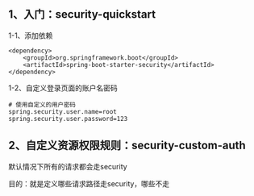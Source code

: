 ## 1、入门：security-quickstart

1-1、添加依赖

```aidl
<dependency>
    <groupId>org.springframework.boot</groupId>
    <artifactId>spring-boot-starter-security</artifactId>
</dependency>
```

1-2、自定义登录页面的账户名密码

```aidl
# 使用自定义的用户密码
spring.security.user.name=root
spring.security.user.password=123
```

## 2、自定义资源权限规则：security-custom-auth
默认情况下所有的请求都会走security

目的：就是定义哪些请求路径走security，哪些不走
